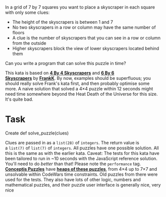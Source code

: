 In a grid of 7 by 7 squares you want to place a skyscraper in each square with only some clues:

- The height of the skyscrapers is between 1 and 7
- No two skyscrapers in a row or column may have the same number of floors
- A clue is the number of skyscrapers that you can see in a row or column from the outside
- Higher skyscrapers block the view of lower skyscrapers located behind them

Can you write a program that can solve this puzzle in time?

This kata is based on [**4 By 4 Skyscrapers**](https://www.codewars.com/kata/4-by-4-skyscrapers/) and [**6 By 6 Skyscrapers**](https://www.codewars.com/kata/6-by-6-skyscrapers/) by [**FrankK**](https://www.codewars.com/users/FrankK). By now, examples should be superfluous; you should really solve Frank's kata first, and then probably optimise some more. A naive solution that solved a 4×4 puzzle within 12 seconds might need time somewhere beyond the Heat Death of the Universe for this size. It's quite bad.

# **Task**

Create
def solve_puzzle(clues)


Clues are passed in as a `list(28)` of `integers`.
The return value is a `list(7)` of `list(7)` of `integers`.
All puzzles have one possible solution.
All this is the same as with the earlier kata.
Caveat: The tests for this kata have been tailored to run in ~10 seconds with the JavaScript reference solution. You'll need to do *better* than that! Please note the `performance` tag.
[**Conceptis Puzzles**](http://www.conceptispuzzles.com/) have [**heaps of these puzzles**](http://www.conceptispuzzles.com/index.aspx?uri=puzzle/skyscrapers), from 4×4 up to 7×7 and unsolvable within CodeWars time constraints. Old puzzles from there were used for the tests. They also have lots of other logic, numbers and mathematical puzzles, and their puzzle user interface is generally nice, very nice